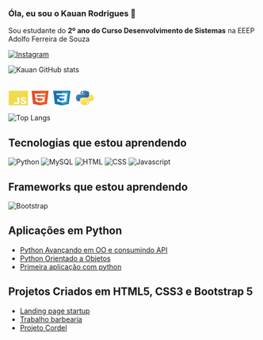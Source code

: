 ### Óla, eu sou o Kauan Rodrigues 🤙

Sou estudante do <strong>2º ano do Curso Desenvolvimento de Sistemas</strong> na EEEP Adolfo Ferreira de Souza

[![Instagram](https://img.shields.io/badge/Instagram-E4405F?style=for-the-badge&logo=instagram&logoColor=white)](https://www.instagram.com/kauan_mrl/)

![Kauan GitHub stats](https://github-readme-stats.vercel.app/api?username=Kauanrodrigues01&show_icons=true&theme=dracula)

<div style="display:inline-block;"><br>
  <img align="center" alt="Rafa-Js" height="30" width="40" src="https://raw.githubusercontent.com/devicons/devicon/master/icons/javascript/javascript-plain.svg">
  <img align="center" alt="Rafa-HTML" height="30" width="40" src="https://raw.githubusercontent.com/devicons/devicon/master/icons/html5/html5-original.svg">
  <img align="center" alt="Rafa-CSS" height="30" width="40" src="https://raw.githubusercontent.com/devicons/devicon/master/icons/css3/css3-original.svg">
  <img align="center" alt="Rafa-Python" height="35" width="45" src="https://raw.githubusercontent.com/devicons/devicon/master/icons/python/python-original.svg">
</div>
<br>

![Top Langs](https://github-readme-stats.vercel.app/api/top-langs/?username=Kauanrodrigues01&size_weight=0.5&count_weight=0.5)
## Tecnologias que estou aprendendo

![Python](https://img.shields.io/badge/Python-14354C?style=for-the-badge&logo=python&logoColor=white) ![MySQL](https://img.shields.io/badge/MySQL-005C84?style=for-the-badge&logo=mysql&logoColor=white) ![HTML](https://img.shields.io/badge/HTML5-E34F26?style=for-the-badge&logo=html5&logoColor=white)  ![CSS](https://img.shields.io/badge/CSS3-1572B6?style=for-the-badge&logo=css3&logoColor=white)  ![Javascript](https://img.shields.io/badge/JavaScript-F7DF1E?style=for-the-badge&logo=javascript&logoColor=black) 

## Frameworks que estou aprendendo
![Bootstrap](https://img.shields.io/badge/Bootstrap-563D7C?style=for-the-badge&logo=bootstrap&logoColor=white)

## Aplicações em Python

- [Python Avançando em OO e consumindo API](https://github.com/Kauanrodrigues01/Python-orientado-a-objetos-e-APIs/tree/main/3-Python-consumindo-API)
- [Python Orientado a Objetos](https://github.com/Kauanrodrigues01/Python-orientado-a-objetos-e-APIs/tree/main/2-Python-orienta%C3%A7%C3%A3o-a-objetos)
- [Primeira aplicação com python](https://github.com/Kauanrodrigues01/Aprendendo-python-orientado-a-objetos/blob/main/Primeira%20aplica%C3%A7%C3%A3o/app.py)

## Projetos Criados em HTML5, CSS3 e Bootstrap 5

- [Landing page startup](https://kauanrodrigues01.github.io/Landing_page_Expedite/)
- [Trabalho barbearia](https://kauanrodrigues01.github.io/trabalho-barbearia-1-BM/)
- [Projeto Cordel](https://kauanrodrigues01.github.io/projeto-cordel/)
